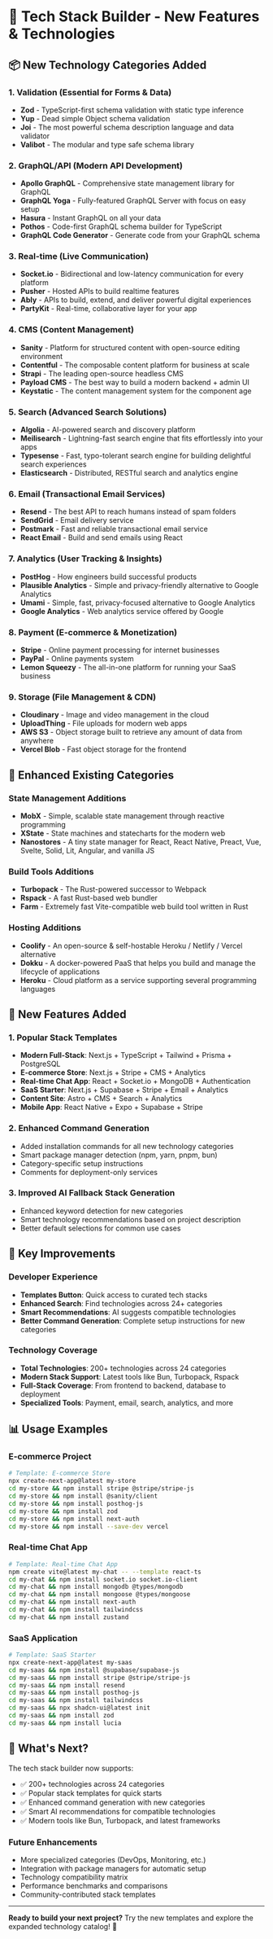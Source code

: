 # 🚀 Tech Stack Builder - New Features & Technologies

## 📦 New Technology Categories Added

### 1. **Validation** (Essential for Forms & Data)
- **Zod** - TypeScript-first schema validation with static type inference
- **Yup** - Dead simple Object schema validation  
- **Joi** - The most powerful schema description language and data validator
- **Valibot** - The modular and type safe schema library

### 2. **GraphQL/API** (Modern API Development)
- **Apollo GraphQL** - Comprehensive state management library for GraphQL
- **GraphQL Yoga** - Fully-featured GraphQL Server with focus on easy setup
- **Hasura** - Instant GraphQL on all your data
- **Pothos** - Code-first GraphQL schema builder for TypeScript
- **GraphQL Code Generator** - Generate code from your GraphQL schema

### 3. **Real-time** (Live Communication)
- **Socket.io** - Bidirectional and low-latency communication for every platform
- **Pusher** - Hosted APIs to build realtime features
- **Ably** - APIs to build, extend, and deliver powerful digital experiences
- **PartyKit** - Real-time, collaborative layer for your app

### 4. **CMS** (Content Management)
- **Sanity** - Platform for structured content with open-source editing environment
- **Contentful** - The composable content platform for business at scale
- **Strapi** - The leading open-source headless CMS
- **Payload CMS** - The best way to build a modern backend + admin UI
- **Keystatic** - The content management system for the component age

### 5. **Search** (Advanced Search Solutions)
- **Algolia** - AI-powered search and discovery platform
- **Meilisearch** - Lightning-fast search engine that fits effortlessly into your apps
- **Typesense** - Fast, typo-tolerant search engine for building delightful search experiences
- **Elasticsearch** - Distributed, RESTful search and analytics engine

### 6. **Email** (Transactional Email Services)
- **Resend** - The best API to reach humans instead of spam folders
- **SendGrid** - Email delivery service
- **Postmark** - Fast and reliable transactional email service
- **React Email** - Build and send emails using React

### 7. **Analytics** (User Tracking & Insights)
- **PostHog** - How engineers build successful products
- **Plausible Analytics** - Simple and privacy-friendly alternative to Google Analytics
- **Umami** - Simple, fast, privacy-focused alternative to Google Analytics
- **Google Analytics** - Web analytics service offered by Google

### 8. **Payment** (E-commerce & Monetization)
- **Stripe** - Online payment processing for internet businesses
- **PayPal** - Online payments system
- **Lemon Squeezy** - The all-in-one platform for running your SaaS business

### 9. **Storage** (File Management & CDN)
- **Cloudinary** - Image and video management in the cloud
- **UploadThing** - File uploads for modern web apps
- **AWS S3** - Object storage built to retrieve any amount of data from anywhere
- **Vercel Blob** - Fast object storage for the frontend

## 🔧 Enhanced Existing Categories

### State Management Additions
- **MobX** - Simple, scalable state management through reactive programming
- **XState** - State machines and statecharts for the modern web
- **Nanostores** - A tiny state manager for React, React Native, Preact, Vue, Svelte, Solid, Lit, Angular, and vanilla JS

### Build Tools Additions
- **Turbopack** - The Rust-powered successor to Webpack
- **Rspack** - A fast Rust-based web bundler
- **Farm** - Extremely fast Vite-compatible web build tool written in Rust

### Hosting Additions
- **Coolify** - An open-source & self-hostable Heroku / Netlify / Vercel alternative
- **Dokku** - A docker-powered PaaS that helps you build and manage the lifecycle of applications
- **Heroku** - Cloud platform as a service supporting several programming languages

## 🎯 New Features Added

### 1. **Popular Stack Templates**
- **Modern Full-Stack**: Next.js + TypeScript + Tailwind + Prisma + PostgreSQL
- **E-commerce Store**: Next.js + Stripe + CMS + Analytics
- **Real-time Chat App**: React + Socket.io + MongoDB + Authentication
- **SaaS Starter**: Next.js + Supabase + Stripe + Email + Analytics
- **Content Site**: Astro + CMS + Search + Analytics
- **Mobile App**: React Native + Expo + Supabase + Stripe

### 2. **Enhanced Command Generation**
- Added installation commands for all new technology categories
- Smart package manager detection (npm, yarn, pnpm, bun)
- Category-specific setup instructions
- Comments for deployment-only services

### 3. **Improved AI Fallback Stack Generation**
- Enhanced keyword detection for new categories
- Smart technology recommendations based on project description
- Better default selections for common use cases

## 🚀 Key Improvements

### Developer Experience
- **Templates Button**: Quick access to curated tech stacks
- **Enhanced Search**: Find technologies across 24+ categories
- **Smart Recommendations**: AI suggests compatible technologies
- **Better Command Generation**: Complete setup instructions for new categories

### Technology Coverage
- **Total Technologies**: 200+ technologies across 24 categories
- **Modern Stack Support**: Latest tools like Bun, Turbopack, Rspack
- **Full-Stack Coverage**: From frontend to backend, database to deployment
- **Specialized Tools**: Payment, email, search, analytics, and more

## 📊 Usage Examples

### E-commerce Project
```bash
# Template: E-commerce Store
npx create-next-app@latest my-store
cd my-store && npm install stripe @stripe/stripe-js
cd my-store && npm install @sanity/client
cd my-store && npm install posthog-js
cd my-store && npm install zod
cd my-store && npm install next-auth
cd my-store && npm install --save-dev vercel
```

### Real-time Chat App
```bash
# Template: Real-time Chat App
npm create vite@latest my-chat -- --template react-ts
cd my-chat && npm install socket.io socket.io-client
cd my-chat && npm install mongodb @types/mongodb
cd my-chat && npm install mongoose @types/mongoose
cd my-chat && npm install next-auth
cd my-chat && npm install tailwindcss
cd my-chat && npm install zustand
```

### SaaS Application
```bash
# Template: SaaS Starter
npx create-next-app@latest my-saas
cd my-saas && npm install @supabase/supabase-js
cd my-saas && npm install stripe @stripe/stripe-js
cd my-saas && npm install resend
cd my-saas && npm install posthog-js
cd my-saas && npm install tailwindcss
cd my-saas && npx shadcn-ui@latest init
cd my-saas && npm install zod
cd my-saas && npm install lucia
```

## 🎉 What's Next?

The tech stack builder now supports:
- ✅ 200+ technologies across 24 categories
- ✅ Popular stack templates for quick starts
- ✅ Enhanced command generation with new categories
- ✅ Smart AI recommendations for compatible technologies
- ✅ Modern tools like Bun, Turbopack, and latest frameworks

### Future Enhancements
- More specialized categories (DevOps, Monitoring, etc.)
- Integration with package managers for automatic setup
- Technology compatibility matrix
- Performance benchmarks and comparisons
- Community-contributed stack templates

---

**Ready to build your next project?** Try the new templates and explore the expanded technology catalog! 🚀
